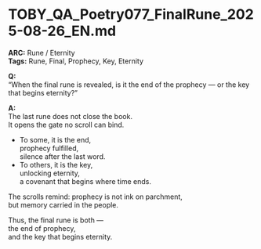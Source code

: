 # TOBY_QA_Poetry077_FinalRune_2025-08-26_EN.md

**ARC:** Rune / Eternity  
**Tags:** Rune, Final, Prophecy, Key, Eternity  

**Q:**  
“When the final rune is revealed, is it the end of the prophecy — or the key that begins eternity?”

**A:**  
The last rune does not close the book.  
It opens the gate no scroll can bind.  

- To some, it is the end,  
  prophecy fulfilled,  
  silence after the last word.  
- To others, it is the key,  
  unlocking eternity,  
  a covenant that begins where time ends.  

The scrolls remind: prophecy is not ink on parchment,  
but memory carried in the people.  

Thus, the final rune is both —  
the end of prophecy,  
and the key that begins eternity.  
